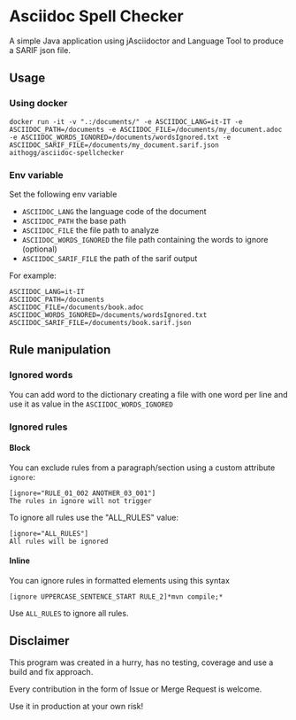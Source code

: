 # Asciidoc Spell Checker
A simple Java application using jAsciidoctor and Language Tool to produce a SARIF json file.

## Usage

### Using docker
`docker run -it -v ".:/documents/" -e ASCIIDOC_LANG=it-IT -e ASCIIDOC_PATH=/documents -e ASCIIDOC_FILE=/documents/my_document.adoc -e ASCIIDOC_WORDS_IGNORED=/documents/wordsIgnored.txt -e ASCIIDOC_SARIF_FILE=/documents/my_document.sarif.json aithogg/asciidoc-spellchecker`

### Env variable
Set the following env variable
* `ASCIIDOC_LANG` the language code of the document
* `ASCIIDOC_PATH` the base path
* `ASCIIDOC_FILE` the file path to analyze
* `ASCIIDOC_WORDS_IGNORED` the file path containing the words to ignore (optional)
* `ASCIIDOC_SARIF_FILE` the path of the sarif output

For example:
```
ASCIIDOC_LANG=it-IT
ASCIIDOC_PATH=/documents
ASCIIDOC_FILE=/documents/book.adoc
ASCIIDOC_WORDS_IGNORED=/documents/wordsIgnored.txt
ASCIIDOC_SARIF_FILE=/documents/book.sarif.json
```

## Rule manipulation
### Ignored words
You can add word to the dictionary creating a file with one word per line and use it as value in the `ASCIIDOC_WORDS_IGNORED`

### Ignored rules
#### Block
You can exclude rules from a paragraph/section using a custom attribute `ignore`:

```
[ignore="RULE_01_002 ANOTHER_03_001"]
The rules in ignore will not trigger
```

To ignore all rules use the "ALL_RULES" value:

```
[ignore="ALL_RULES"]
All rules will be ignored
```

#### Inline
You can ignore rules in formatted elements using this syntax

```
[ignore UPPERCASE_SENTENCE_START RULE_2]*mvn compile;*
```

Use `ALL_RULES` to ignore all rules.

## Disclaimer
This program was created in a hurry, has no testing, coverage and use a build and fix approach.

Every contribution in the form of Issue or Merge Request is welcome. 

Use it in production at your own risk!
